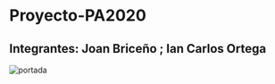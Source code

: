 # Proyecto-PA2020
## Integrantes: Joan Briceño ; Ian Carlos Ortega
![portada](https://thumbs.dreamstime.com/b/big-data-visualization-concept-vector-statistical-analysis-design-binary-information-number-curve-lines-points-structure-146193117.jpg)
